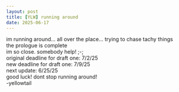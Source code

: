 ```yaml
---
layout: post 
title: [YLW] running around
date: 2025-06-17
---
```

im running around... all over the place... trying to chase tachy things  
the prologue is complete  
im so close. somebody help! ;-;  
original deadline for draft one: 7/2/25  
new deadline for draft one: 7/9/25  
next update: 6/25/25  
good luck! dont stop running around!  
-yellowtail
